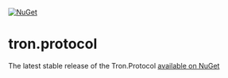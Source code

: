 [![NuGet](https://img.shields.io/nuget/v/Tron.Protocol.svg?style=flat)](https://www.nuget.org/packages/Tron.Protocol/)


# tron.protocol

The latest stable release of the Tron.Protocol [available on NuGet](https://www.nuget.org/packages/Tron.Protocol)
